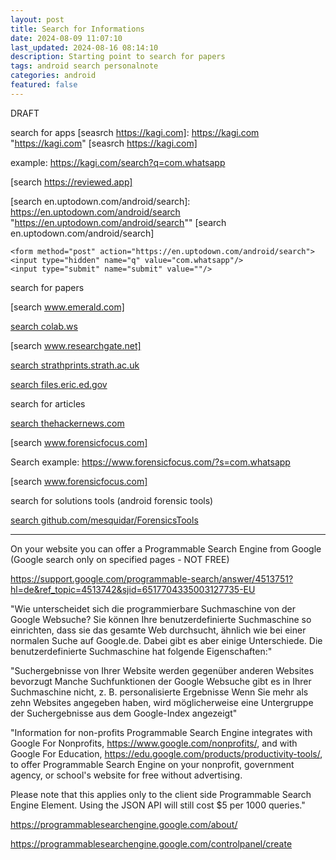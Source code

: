 ```yaml
---
layout: post
title: Search for Informations 
date: 2024-08-09 11:07:10
last_updated: 2024-08-16 08:14:10
description: Starting point to search for papers
tags: android search personalnote
categories: android
featured: false
---
```


DRAFT 

search for apps
[seasrch https://kagi.com]: https://kagi.com "https://kagi.com"
[seasrch https://kagi.com]

example: https://kagi.com/search?q=com.whatsapp


[search https://reviewed.app]: https://reviewed.app "https://reviewed.app"
[search https://reviewed.app]

[search en.uptodown.com/android/search]: https://en.uptodown.com/android/search "https://en.uptodown.com/android/search""
[search en.uptodown.com/android/search]

```angular2html
<form method="post" action="https://en.uptodown.com/android/search">
<input type="hidden" name="q" value="com.whatsapp"/>
<input type="submit" name="submit" value=""/>
```

search for papers

[search www.emerald.com]: https://www.emerald.com/insight/search?q=WhatsApp "https://www.emerald.com/insight/search?q=WhatsApp"
[search www.emerald.com]

[search colab.ws]: https://colab.ws "https://colab.ws"
[search colab.ws]

[search www.researchgate.net]: https://www.researchgate.net "https://www.researchgate.net" 
[search www.researchgate.net]

[search strathprints.strath.ac.uk]: https://strathprints.strath.ac.uk "https://strathprints.strath.ac.uk"
[search strathprints.strath.ac.uk]

[search files.eric.ed.gov]: https://files.eric.ed.gov "https://files.eric.ed.gov" 
[search files.eric.ed.gov]

search for articles 

[search thehackernews.com]: https://thehackernews.com "https://thehackernews.com"
[search thehackernews.com]

[search www.forensicfocus.com]: https://www.forensicfocus.com "https://www.forensicfocus.com"
[search www.forensicfocus.com]

Search example: https://www.forensicfocus.com/?s=com.whatsapp

[search www.forensicfocus.com]: https://www.forensicfocus.com "https://www.forensicfocus.com"
[search www.forensicfocus.com]


search for solutions tools (android forensic tools)

[search github.com/mesquidar/ForensicsTools]: https://github.com/mesquidar/ForensicsTools "https://github.com/mesquidar/ForensicsTools"
[search github.com/mesquidar/ForensicsTools]



<hr>

On your website you can offer a Programmable Search Engine from Google (Google search only on specified pages - NOT FREE)

https://support.google.com/programmable-search/answer/4513751?hl=de&ref_topic=4513742&sjid=6517704335003127735-EU

"Wie unterscheidet sich die programmierbare Suchmaschine von der Google Websuche?
Sie können Ihre benutzerdefinierte Suchmaschine so einrichten, dass sie das gesamte Web durchsucht, ähnlich wie bei einer normalen Suche auf Google.de. Dabei gibt es aber einige Unterschiede. Die benutzerdefinierte Suchmaschine hat folgende Eigenschaften:"

"Suchergebnisse von Ihrer Website werden gegenüber anderen Websites bevorzugt
Manche Suchfunktionen der Google Websuche gibt es in Ihrer Suchmaschine nicht, z. B. personalisierte Ergebnisse
Wenn Sie mehr als zehn Websites angegeben haben, wird möglicherweise eine Untergruppe der Suchergebnisse aus dem Google-Index angezeigt"

"Information for non-profits
Programmable Search Engine integrates with Google For Nonprofits, https://www.google.com/nonprofits/, and with Google For Education, https://edu.google.com/products/productivity-tools/, to offer Programmable Search Engine on your nonprofit, government agency, or school's website for free without advertising.

Please note that this applies only to the client side Programmable Search Engine Element. Using the JSON API will still cost $5 per 1000 queries."

https://programmablesearchengine.google.com/about/

https://programmablesearchengine.google.com/controlpanel/create


